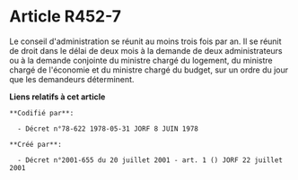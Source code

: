 # Article R452-7

Le conseil d'administration se réunit au moins trois fois par an. Il se réunit de droit dans le délai de deux mois à la
demande de deux administrateurs ou à la demande conjointe du ministre chargé du logement, du ministre chargé de l'économie et
du ministre chargé du budget, sur un ordre du jour que les demandeurs déterminent.

**Liens relatifs à cet article**

	**Codifié par**:

	  - Décret n°78-622 1978-05-31 JORF 8 JUIN 1978

	**Créé par**:

	  - Décret n°2001-655 du 20 juillet 2001 - art. 1 () JORF 22 juillet 2001
